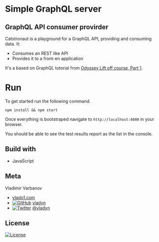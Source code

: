 # Simple GraphQL server
## GraphQL API consumer provirder

Catstronaut is a playground for a GraphQL API, providing and consuming data.
It:
 - Consumes an REST like API 
 - Provides it to a front-en application

 It's a based on GraphQL tutorial from [Odyssey Lift off course, Part 1](https://odyssey.apollographql.com/lift-off-part1).
 
 # Run
To get started run the following command.

```
npm install && npm start
```

Once everything is bootstraped navigate to `http://localhost:4000` in your browser.

You should be able to see the test results report as the list in the console.


## Build with
- JavaScript

## Meta
[1.1]: http://i.imgur.com/wWzX9uB.png
[2.1]: http://i.imgur.com/9I6NRUm.png

Vladimir Varbanov
- [vlado1.com](http://vlado1.com)
- [![GitHub][2.1]](https://github.com/vladyn/) [vladyn](https://github.com/vladyn/)
- [![Twitter][1.1]](https://twitter.com/vladyn) [@vladyn](https://twitter.com/vladyn)

## License

[![License](http://img.shields.io/:license-mit-blue.svg?style=flat-square)](https://github.com/vladyn/Catstronaut-api/blob/master/LICENSE)
